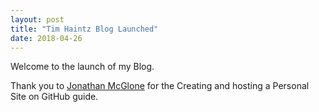 ```yaml
---
layout: post
title: "Tim Haintz Blog Launched"
date: 2018-04-26
---
```


Welcome to the launch of my Blog.

Thank you to [Jonathan McGlone](http://jmcglone.com/guides/github-pages/) for the Creating and hosting a Personal Site on GitHub guide.
